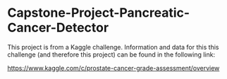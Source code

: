 # Capstone-Project-Pancreatic-Cancer-Detector

This project is from a Kaggle challenge. Information and data for this this challenge (and therefore this project) can be found in the following link:

https://www.kaggle.com/c/prostate-cancer-grade-assessment/overview
